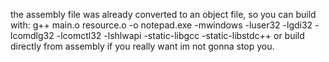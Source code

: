 the assembly file was already converted to an object file, so you can build with:
g++ main.o resource.o -o notepad.exe -mwindows -luser32 -lgdi32 -lcomdlg32 -lcomctl32 -lshlwapi -static-libgcc -static-libstdc++
or build directly from assembly if you really want im not gonna stop you.